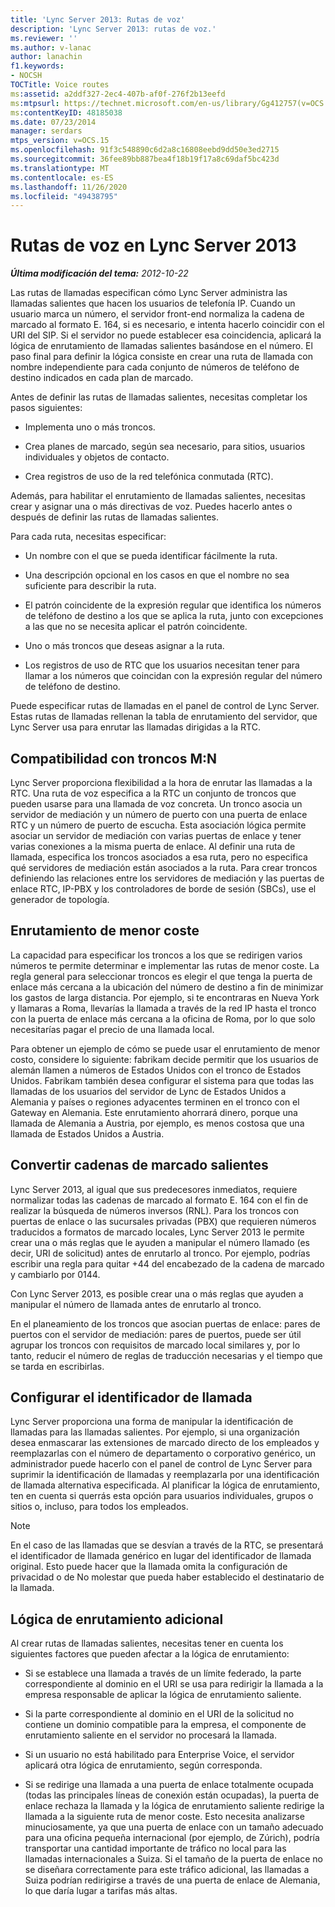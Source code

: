 ```yaml
---
title: 'Lync Server 2013: Rutas de voz'
description: 'Lync Server 2013: rutas de voz.'
ms.reviewer: ''
ms.author: v-lanac
author: lanachin
f1.keywords:
- NOCSH
TOCTitle: Voice routes
ms:assetid: a2ddf327-2ec4-407b-af0f-276f2b13eefd
ms:mtpsurl: https://technet.microsoft.com/en-us/library/Gg412757(v=OCS.15)
ms:contentKeyID: 48185038
ms.date: 07/23/2014
manager: serdars
mtps_version: v=OCS.15
ms.openlocfilehash: 91f3c548890c6d2a8c16808eebd9dd50e3ed2715
ms.sourcegitcommit: 36fee89bb887bea4f18b19f17a8c69daf5bc423d
ms.translationtype: MT
ms.contentlocale: es-ES
ms.lasthandoff: 11/26/2020
ms.locfileid: "49438795"
---
```

# <a name="voice-routes-in-lync-server-2013"></a>Rutas de voz en Lync Server 2013

<div data-xmlns="http://www.w3.org/1999/xhtml">

<div class="topic" data-xmlns="http://www.w3.org/1999/xhtml" data-msxsl="urn:schemas-microsoft-com:xslt" data-cs="https://msdn.microsoft.com/">

<div data-asp="https://msdn2.microsoft.com/asp">



</div>

<div id="mainSection">

<div id="mainBody">

<span> </span>

_**Última modificación del tema:** 2012-10-22_

Las rutas de llamadas especifican cómo Lync Server administra las llamadas salientes que hacen los usuarios de telefonía IP. Cuando un usuario marca un número, el servidor front-end normaliza la cadena de marcado al formato E. 164, si es necesario, e intenta hacerlo coincidir con el URI del SIP. Si el servidor no puede establecer esa coincidencia, aplicará la lógica de enrutamiento de llamadas salientes basándose en el número. El paso final para definir la lógica consiste en crear una ruta de llamada con nombre independiente para cada conjunto de números de teléfono de destino indicados en cada plan de marcado.

Antes de definir las rutas de llamadas salientes, necesitas completar los pasos siguientes:

  - Implementa uno o más troncos.

  - Crea planes de marcado, según sea necesario, para sitios, usuarios individuales y objetos de contacto.

  - Crea registros de uso de la red telefónica conmutada (RTC).

Además, para habilitar el enrutamiento de llamadas salientes, necesitas crear y asignar una o más directivas de voz. Puedes hacerlo antes o después de definir las rutas de llamadas salientes.

Para cada ruta, necesitas especificar:

  - Un nombre con el que se pueda identificar fácilmente la ruta.

  - Una descripción opcional en los casos en que el nombre no sea suficiente para describir la ruta.

  - El patrón coincidente de la expresión regular que identifica los números de teléfono de destino a los que se aplica la ruta, junto con excepciones a las que no se necesita aplicar el patrón coincidente.

  - Uno o más troncos que deseas asignar a la ruta.

  - Los registros de uso de RTC que los usuarios necesitan tener para llamar a los números que coincidan con la expresión regular del número de teléfono de destino.

Puede especificar rutas de llamadas en el panel de control de Lync Server. Estas rutas de llamadas rellenan la tabla de enrutamiento del servidor, que Lync Server usa para enrutar las llamadas dirigidas a la RTC.

<div>

## <a name="mn-trunk-support"></a>Compatibilidad con troncos M:N

Lync Server proporciona flexibilidad a la hora de enrutar las llamadas a la RTC. Una ruta de voz especifica a la RTC un conjunto de troncos que pueden usarse para una llamada de voz concreta. Un tronco asocia un servidor de mediación y un número de puerto con una puerta de enlace RTC y un número de puerto de escucha. Esta asociación lógica permite asociar un servidor de mediación con varias puertas de enlace y tener varias conexiones a la misma puerta de enlace. Al definir una ruta de llamada, especifica los troncos asociados a esa ruta, pero no especifica qué servidores de mediación están asociados a la ruta. Para crear troncos definiendo las relaciones entre los servidores de mediación y las puertas de enlace RTC, IP-PBX y los controladores de borde de sesión (SBCs), use el generador de topología.

</div>

<div>

## <a name="least-cost-routing"></a>Enrutamiento de menor coste

La capacidad para especificar los troncos a los que se redirigen varios números te permite determinar e implementar las rutas de menor coste. La regla general para seleccionar troncos es elegir el que tenga la puerta de enlace más cercana a la ubicación del número de destino a fin de minimizar los gastos de larga distancia. Por ejemplo, si te encontraras en Nueva York y llamaras a Roma, llevarías la llamada a través de la red IP hasta el tronco con la puerta de enlace más cercana a la oficina de Roma, por lo que solo necesitarías pagar el precio de una llamada local.

Para obtener un ejemplo de cómo se puede usar el enrutamiento de menor costo, considere lo siguiente: fabrikam decide permitir que los usuarios de alemán llamen a números de Estados Unidos con el tronco de Estados Unidos. Fabrikam también desea configurar el sistema para que todas las llamadas de los usuarios del servidor de Lync de Estados Unidos a Alemania y países o regiones adyacentes terminen en el tronco con el Gateway en Alemania. Este enrutamiento ahorrará dinero, porque una llamada de Alemania a Austria, por ejemplo, es menos costosa que una llamada de Estados Unidos a Austria.

</div>

<div>

## <a name="translating-outbound-dial-strings"></a>Convertir cadenas de marcado salientes

Lync Server 2013, al igual que sus predecesores inmediatos, requiere normalizar todas las cadenas de marcado al formato E. 164 con el fin de realizar la búsqueda de números inversos (RNL). Para los troncos con puertas de enlace o las sucursales privadas (PBX) que requieren números traducidos a formatos de marcado locales, Lync Server 2013 le permite crear una o más reglas que le ayuden a manipular el número llamado (es decir, URI de solicitud) antes de enrutarlo al tronco. Por ejemplo, podrías escribir una regla para quitar +44 del encabezado de la cadena de marcado y cambiarlo por 0144.

Con Lync Server 2013, es posible crear una o más reglas que ayuden a manipular el número de llamada antes de enrutarlo al tronco.

En el planeamiento de los troncos que asocian puertas de enlace: pares de puertos con el servidor de mediación: pares de puertos, puede ser útil agrupar los troncos con requisitos de marcado local similares y, por lo tanto, reducir el número de reglas de traducción necesarias y el tiempo que se tarda en escribirlas.

</div>

<div>

## <a name="configuring-caller-id"></a>Configurar el identificador de llamada

Lync Server proporciona una forma de manipular la identificación de llamadas para las llamadas salientes. Por ejemplo, si una organización desea enmascarar las extensiones de marcado directo de los empleados y reemplazarlas con el número de departamento o corporativo genérico, un administrador puede hacerlo con el panel de control de Lync Server para suprimir la identificación de llamadas y reemplazarla por una identificación de llamada alternativa especificada. Al planificar la lógica de enrutamiento, ten en cuenta si querrás esta opción para usuarios individuales, grupos o sitios o, incluso, para todos los empleados.

<div>


> [!NOTE]  
> En el caso de las llamadas que se desvían a través de la RTC, se presentará el identificador de llamada genérico en lugar del identificador de llamada original. Esto puede hacer que la llamada omita la configuración de privacidad o de No molestar que pueda haber establecido el destinatario de la llamada.



</div>

</div>

<div>

## <a name="additional-routing-logic"></a>Lógica de enrutamiento adicional

Al crear rutas de llamadas salientes, necesitas tener en cuenta los siguientes factores que pueden afectar a la lógica de enrutamiento:

  - Si se establece una llamada a través de un límite federado, la parte correspondiente al dominio en el URI se usa para redirigir la llamada a la empresa responsable de aplicar la lógica de enrutamiento saliente.

  - Si la parte correspondiente al dominio en el URI de la solicitud no contiene un dominio compatible para la empresa, el componente de enrutamiento saliente en el servidor no procesará la llamada.

  - Si un usuario no está habilitado para Enterprise Voice, el servidor aplicará otra lógica de enrutamiento, según corresponda.

  - Si se redirige una llamada a una puerta de enlace totalmente ocupada (todas las principales líneas de conexión están ocupadas), la puerta de enlace rechaza la llamada y la lógica de enrutamiento saliente redirige la llamada a la siguiente ruta de menor coste. Esto necesita analizarse minuciosamente, ya que una puerta de enlace con un tamaño adecuado para una oficina pequeña internacional (por ejemplo, de Zúrich), podría transportar una cantidad importante de tráfico no local para las llamadas internacionales a Suiza. Si el tamaño de la puerta de enlace no se diseñara correctamente para este tráfico adicional, las llamadas a Suiza podrían redirigirse a través de una puerta de enlace de Alemania, lo que daría lugar a tarifas más altas.

</div>

</div>

<span> </span>

</div>

</div>

</div>

